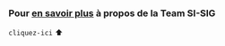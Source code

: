 ### Pour [en savoir plus][1] à propos de la Team SI-SIG
`cliquez-ici` ⬆

  [1]: https://team-si-sig.github.io/documentation/
